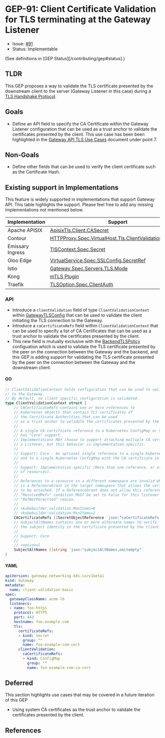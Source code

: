 # GEP-91: Client Certificate Validation for TLS terminating at the Gateway Listener

* Issue: [#91](https://github.com/kubernetes-sigs/gateway-api/issues/91)
* Status: Implementable 

(See definitions in [GEP Status][/contributing/gep#status].)

## TLDR

This GEP proposes a way to validate the TLS certificate presented by the downstream client to the server
(Gateway Listener in this case) during a [TLS Handshake Protocol][].

## Goals
- Define an API field to specify the CA Certificate within the Gateway Listener configuration that can be used as a trust anchor to validate the certificates presented by the client. This use case has been been highlighted in the [Gateway API TLS Use Cases][] document under point 7.

## Non-Goals
- Define other fields that can be used to verify the client certificate such as the Certificate Hash. 

## Existing support in Implementations

This feature is widely supported in implementations that support Gateway API.
This table highlights the support. Please feel free to add any missing implementations not mentioned below.

| Implementation | Support       |
|----------------|------------|
| Apache APISIX  | [ApisixTls.Client.CASecret](https://apisix.apache.org/docs/ingress-controller/tutorials/mtls/#mutual-authentication)      |
| Contour        | [HTTPProxy.Spec.VirtualHost.Tls.ClientValidation.CASecret](https://projectcontour.io/docs/v1.17.1/config/tls-termination/)      |
| Emissary Ingress| [TlSContext.Spec.Secret](https://www.getambassador.io/docs/emissary/latest/topics/running/tls/mtls)     |
| Gloo Edge      | [VirtualService.Spec.SSLConfig.SecretRef](https://docs.solo.io/gloo-edge/latest/guides/security/tls/server_tls/#configuring-downstream-mtls-in-a-virtual-service)      |
| Istio          | [Gateway.Spec.Servers.TLS.Mode](https://istio.io/latest/docs/tasks/traffic-management/ingress/secure-ingress/#configure-a-mutual-tls-ingress-gateway)      |
| Kong           | [mTLS Plugin](https://docs.konghq.com/hub/kong-inc/mtls-auth/)      |
| Traefik        | [TLSOption.Spec.ClientAuth](https://doc.traefik.io/traefik/https/tls/#client-authentication-mtls)    |

### API

* Introduce a `clientValidation` field of type `ClientValidationContext` within [GatewayTLSConfig][] that can be used to validate the client initiating the TLS connection
to the Gateway.
* Introduce a `caCertificateRefs` field within `ClientValidationContext` that can be used to specify a list of CA Certificates that
can be used as a trust anchor to validate the certificates presented by the client.
* This new field is mutually exclusive with the [BackendTLSPolicy][] configuation which is used to validate the TLS certificate presented by the peer on the connection between the Gateway and the backend, and this GEP is adding support for validating the TLS certificate presented by the peer on the connection between the Gateway and the downstream client.

#### GO

```go
// ClientValidationContext holds configuration that can be used to validate the client intiating the TLS connection
// to the Gateway.
// By default, no client specific configuration is validated.
type ClientValidationContext struct {
    // CACertificateRefs contains one or more references to
    // Kubernetes objects that contain TLS certificates of
    // the Certificate Authorities that can be used
    // as a trust anchor to validate the certificates presented by the client.
    //
    // A single CA certificate reference to a Kubernetes ConfigMap or Secret kind
    // has "Core" support.
    // Implementations MAY choose to support attaching multiple CA certificates to
    // a Listener, but this behavior is implementation-specific.
    //
    // Support: Core - An optional single reference to a single Kubernetes Secret
    // and to a single Kubernetes ConfigMap with the CA certificate in a key named `ca.crt`.
    //
    // Support: Implementation-specific (More than one reference, or other kinds
    // of resources).
    //
    // References to a resource in a different namespace are invalid UNLESS there
    // is a ReferenceGrant in the target namespace that allows the certificate
    // to be attached. If a ReferenceGrant does not allow this reference, the
    // "ResolvedRefs" condition MUST be set to False for this listener with the
    // "RefNotPermitted" reason.
    //
    // +kubebuilder:validation:MaxItems=8
    // +kubebuilder:validation:MinItems=1
    CACertificateRefs []SecretObjectReference `json:”caCertificateRefs,omitempty”`
    // SubjectAltNames contains one or more alternate names to verify
    // the subject identity in the certificate presented by the client.
    //
    // Support: Core
    //
    // +optional
    SubjectAltNames []string `json:"subjectAltNames,omitempty"`
}

```

#### YAML

```yaml
apiVersion: gateway.networking.k8s.io/v1beta1
kind: Gateway
metadata:
  name: client-validation-basic
spec:
  gatewayClassName: acme-lb
  listeners:
  - name: foo-https
    protocol: HTTPS
    port: 443
    hostname: foo.example.com
    tls:
      certificateRefs:
      - kind: Secret
        group: ""
        name: foo-example-com-cert
      clientValidation:
        caCertificateRefs:
        - kind: ConfigMap
          group: ""
          name: foo-example-com-ca-cert
```

## Deferred

This section highlights use cases that may be covered in a future iteration of this GEP

* Using system CA certificates as the trust anchor to validate the certificates presented by the client.

## References

[TLS Handshake Protocol]: https://www.rfc-editor.org/rfc/rfc5246#section-7.4
[Certificate Path Validation]: https://www.rfc-editor.org/rfc/rfc5280#section-6
[GatewayTLSConfig]: https://gateway-api.sigs.k8s.io/references/spec/#gateway.networking.k8s.io/v1.GatewayTLSConfig
[BackendTLSPolicy]: https://gateway-api.sigs.k8s.io/api-types/backendtlspolicy/
[Gateway API TLS Use Cases]: https://docs.google.com/document/d/17sctu2uMJtHmJTGtBi_awGB0YzoCLodtR6rUNmKMCs8/edit?pli=1#heading=h.cxuq8vo8pcxm
